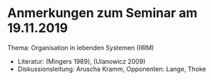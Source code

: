 # Anmerkungen zum Seminar am 19.11.2019

Thema: Organisation in lebenden Systemen (IIRM)
* Literatur: (Mingers 1989), (Ulanowicz 2009)
* Diskussionsleitung: Aruscha Kramm, Opponenten: Lange, Thoke